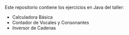 Este repositorio contiene los ejercicios en Java del taller:
- Calculadora Básica
- Contador de Vocales y Consonantes
- Inversor de Cadenas
